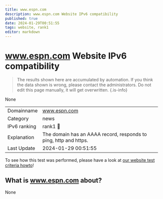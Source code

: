 ```yaml
---
title: www.espn.com
description: www.espn.com Website IPv6 compatibility
published: true
date: 2024-01-29T00:51:55
tags: website, rank1
editor: markdown
---
```


# www.espn.com Website IPv6 compatibility

> The results shown here are accumulated by automation. If you think the data shown is wrong, please contact the administrators. 
> Do not edit this page manually, it will get overwritten.
{.is-info}

None


|   |   |
| - | - |
| Domainname | www.espn.com
| Category | news |
| IPv6 ranking | rank1 :1st_place_medal: |
| Explanation | The domain has an AAAA record, responds to ping, http and https. |
| Last Update | 2024-01-29 00:51:55 |

To see how this test was performed, please have a look at [our website test criteria howto](/howto/testcriteria/website)!


## What is www.espn.com about?
None
